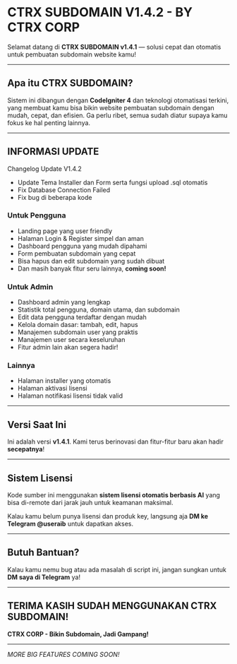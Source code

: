 # CTRX SUBDOMAIN V1.4.2 - BY CTRX CORP

Selamat datang di **CTRX SUBDOMAIN v1.4.1** — solusi cepat dan otomatis untuk pembuatan subdomain website kamu!

---

## Apa itu CTRX SUBDOMAIN?

Sistem ini dibangun dengan **CodeIgniter 4** dan teknologi otomatisasi terkini, yang membuat kamu bisa bikin website pembuatan subdomain dengan mudah, cepat, dan efisien. Ga perlu ribet, semua sudah diatur supaya kamu fokus ke hal penting lainnya.

---

## INFORMASI UPDATE
Changelog Update V1.4.2
- Update Tema Installer dan Form serta fungsi upload .sql otomatis
- Fix Database Connection Failed
- Fix bug di beberapa kode

### Untuk Pengguna
- Landing page yang user friendly  
- Halaman Login & Register simpel dan aman  
- Dashboard pengguna yang mudah dipahami  
- Form pembuatan subdomain yang cepat  
- Bisa hapus dan edit subdomain yang sudah dibuat  
- Dan masih banyak fitur seru lainnya, **coming soon!**

### Untuk Admin  
- Dashboard admin yang lengkap  
- Statistik total pengguna, domain utama, dan subdomain  
- Edit data pengguna terdaftar dengan mudah  
- Kelola domain dasar: tambah, edit, hapus  
- Manajemen subdomain user yang praktis  
- Manajemen user secara keseluruhan  
- Fitur admin lain akan segera hadir!

### Lainnya  
- Halaman installer yang otomatis  
- Halaman aktivasi lisensi  
- Halaman notifikasi lisensi tidak valid  

---

## Versi Saat Ini

Ini adalah versi **v1.4.1**. Kami terus berinovasi dan fitur-fitur baru akan hadir **secepatnya**!

---

## Sistem Lisensi

Kode sumber ini menggunakan **sistem lisensi otomatis berbasis AI** yang bisa di-remote dari jarak jauh untuk keamanan maksimal.

Kalau kamu belum punya lisensi dan produk key, langsung aja **DM ke Telegram @useraib** untuk dapatkan akses.

---

## Butuh Bantuan?

Kalau kamu nemu bug atau ada masalah di script ini, jangan sungkan untuk **DM saya di Telegram** ya!

---

## TERIMA KASIH SUDAH MENGGUNAKAN CTRX SUBDOMAIN!  
**CTRX CORP - Bikin Subdomain, Jadi Gampang!**

---

*MORE BIG FEATURES COMING SOON!*
